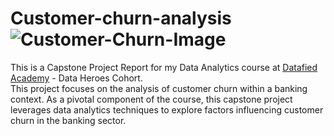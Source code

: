 # Customer-churn-analysis![Customer-Churn-Image](https://github.com/Onorable-e/Customer-churn-analysis/assets/139487541/c51500cb-9d11-4b74-9292-81b4582e927a)

This is a Capstone Project Report for my Data Analytics course at [Datafied Academy](https://github.com/Datafyde) - Data Heroes Cohort. <br>
This project focuses on the analysis of customer churn within a banking context. As a pivotal component of the course, this capstone project 
leverages data analytics techniques to explore factors influencing customer churn in the banking sector.
